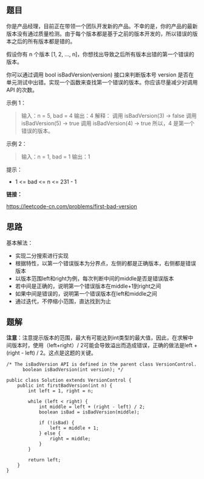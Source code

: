 ## 题目

你是产品经理，目前正在带领一个团队开发新的产品。不幸的是，你的产品的最新版本没有通过质量检测。由于每个版本都是基于之前的版本开发的，所以错误的版本之后的所有版本都是错的。

假设你有 n 个版本 [1, 2, ..., n]，你想找出导致之后所有版本出错的第一个错误的版本。

你可以通过调用 bool isBadVersion(version) 接口来判断版本号 version 是否在单元测试中出错。实现一个函数来查找第一个错误的版本。你应该尽量减少对调用 API 的次数。


示例 1：

> 输入：n = 5, bad = 4
> 输出：4
> 解释：
> 调用 isBadVersion(3) -> false 
> 调用 isBadVersion(5) -> true 
> 调用 isBadVersion(4) -> true
> 所以，4 是第一个错误的版本。

示例 2：

> 输入：n = 1, bad = 1
> 输出：1


提示：

* 1 <= bad <= n <= 231 - 1

**链接：**

https://leetcode-cn.com/problems/first-bad-version

## 思路

基本解法：

* 实现二分搜索进行实现
* 根据特性，以第一个错误版本为分界点，左侧的都是正确版本，右侧都是错误版本
* 以版本范围left和right为例，每次判断中间的middle是否是错误版本
* 若中间是正确的，说明第一个错误版本在middle+1到right之间
* 如果中间是错误的，说明第一个错误版本在left和middle之间
* 通过迭代，不停缩小范围，直达找到为止

## 题解

**注意**：注意提示版本的范围，最大有可能达到int类型的最大值，因此，在求解中间版本时，使用（left+right）/ 2可能会导致溢出而造成错误，正确的做法是left + (right - left) / 2。这点是这题的关键。


    /* The isBadVersion API is defined in the parent class VersionControl.
          boolean isBadVersion(int version); */
    
    public class Solution extends VersionControl {
        public int firstBadVersion(int n) {
            int left = 1, right = n;
    
            while (left < right) {
                int middle = left + (right - left) / 2;
                boolean isBad = isBadVersion(middle);
    
                if (!isBad) {
                    left = middle + 1;
                } else {
                    right = middle;
                }
            }
    
            return left;
        }
    }